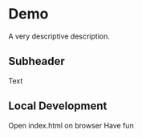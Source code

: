 # Demo

A very descriptive description.


## Subheader

Text

## Local Development

Open index.html on browser 
Have fun